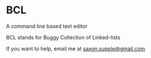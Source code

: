# BCL
A command line based text editor


BCL stands for Buggy Collection of Linked-lists


If you want to help, email me at saxon.supple@gmail.com

